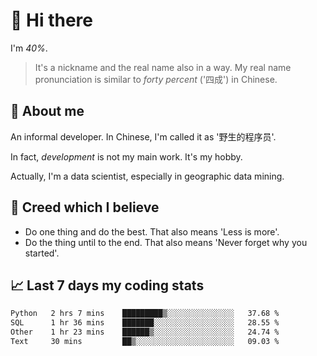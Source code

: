 # 👋 Hi there

I'm *40%*.

> It's a nickname and the real name also in a way.
> My real name pronunciation is similar to *forty percent* ('四成') in Chinese.

## :speech_balloon: About me

An informal developer. In Chinese, I'm called it as '野生的程序员'.

In fact, _development_ is not my main work. It's my hobby.

Actually, I'm a data scientist, especially in geographic data mining.

## :see_no_evil: Creed which I believe

- Do one thing and do the best. That also means 'Less is more'.
- Do the thing until to the end. That also means 'Never forget why you started'.

## :chart_with_upwards_trend: Last 7 days my coding stats

<!--START_SECTION:waka-->

```txt
Python   2 hrs 7 mins    █████████▒░░░░░░░░░░░░░░░   37.68 %
SQL      1 hr 36 mins    ███████░░░░░░░░░░░░░░░░░░   28.55 %
Other    1 hr 23 mins    ██████▒░░░░░░░░░░░░░░░░░░   24.74 %
Text     30 mins         ██▒░░░░░░░░░░░░░░░░░░░░░░   09.03 %
```

<!--END_SECTION:waka-->
